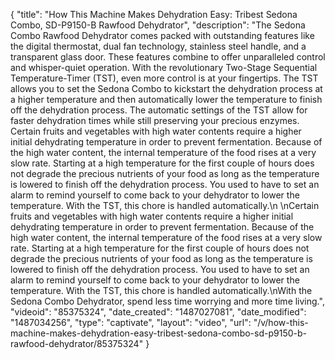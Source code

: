 {
    "title": "How This Machine Makes Dehydration Easy: Tribest Sedona Combo, SD-P9150-B Rawfood Dehydrator",
    "description": "The Sedona Combo Rawfood Dehydrator comes packed with outstanding features like the digital thermostat, dual fan technology, stainless steel handle, and a transparent glass door. These features combine to offer unparalleled control and whisper-quiet operation. With the revolutionary Two-Stage Sequential Temperature-Timer (TST), even more control is at your fingertips. The TST allows you to set the Sedona Combo to kickstart the dehydration process at a higher temperature and then automatically lower the temperature to finish off the dehydration process. The automatic settings of the TST allow for faster dehydration times while still preserving your precious enzymes. Certain fruits and vegetables with high water contents require a higher initial dehydrating temperature in order to prevent fermentation. Because of the high water content, the internal temperature of the food rises at a very slow rate. Starting at a high temperature for the first couple of hours does not degrade the precious nutrients of your food as long as the temperature is lowered to finish off the dehydration process. You used to have to set an alarm to remind yourself to come back to your dehydrator to lower the temperature. With the TST, this chore is handled automatically.\n \nCertain fruits and vegetables with high water contents require a higher initial dehydrating temperature in order to prevent fermentation. Because of the high water content, the internal temperature of the food rises at a very slow rate. Starting at a high temperature for the first couple of hours does not degrade the precious nutrients of your food as long as the temperature is lowered to finish off the dehydration process. You used to have to set an alarm to remind yourself to come back to your dehydrator to lower the temperature. With the TST, this chore is handled automatically.\nWith the Sedona Combo Dehydrator, spend less time worrying and more time living.",
    "videoid": "85375324",
    "date_created": "1487027081",
    "date_modified": "1487034256",
    "type": "captivate",
    "layout": "video",
    "url": "\/v\/how-this-machine-makes-dehydration-easy-tribest-sedona-combo-sd-p9150-b-rawfood-dehydrator\/85375324"
}